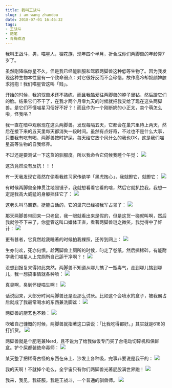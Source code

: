 ```yaml
---
title: 我叫王战斗
slug: i am wang zhandou
date: 2018-07-01 16:46:32
tags:
- 王战斗
- 随笔
- 青梅煮酒
---
```

我叫王战斗，男，喵星人，狸花族，现年四个半月，折合成你们两脚兽的年龄算7岁了。

虽然刚降临你星不久，但是我已经能驯服和驾驭两脚兽这种低等生物了。因为我发现这种生物本性里有一个致命弱点：对它很好反而不会珍惜，故作高冷却奴颜婢膝求抱抱！我们喵星管这叫「贱」。

开始的时候，我的驭兽术还不熟练，而且我酷爱往两脚兽的脖子里钻，然后蹭它们的脸。结果它们不干了，在我才两个月零九天的时候就把我交给了现在这头两脚兽。是它们不懂喵星习俗好不好？！而且作为一个刚断奶的小正太，卖个萌怎么啦，怪我咯？

我一直在暗中观察现在这头两脚兽。发现每隔五天，它都会在巢穴里待上两天，然后在接下来的五天里每天都消失一段时间。虽然有点好奇，不过也不是什么大事，只要我有吃有喝、两脚兽按时铲屎，每天给它放个风什么的我也OK，这是我们喵星高等生物的自我修养。

不过还是要测试一下这货的驯服度。所以我命令它伺候我睡个午觉：
![](https://wx4.sinaimg.cn/large/006tNbRwly1fwvx0d5683j31kw1kwb29.jpg)

这货竟然没有反抗！！！

有一天我发现它竟然在偷看我练习家传绝学「黑虎掏心」，我就瞪它，就瞪它：
![](https://wx1.sinaimg.cn/large/006tNbRwly1fwvx0z5chyj31ei1ei4qp.jpg)

有时候两脚兽全神贯注地照镜子，我就想看看它看的啥，然后它就扒拉我，我想一定是我高大威猛的身躯挡住它了：
![](https://wx4.sinaimg.cn/large/006tNbRwly1fwvx1dzxegj31kw16okjm.jpg)

这老头叫马霸霸，挺能白话的，它的巢穴已经被我军占领了：
![](https://wx1.sinaimg.cn/large/006tNbRwly1fwvx1v8jh3j31kw1kwhdu.jpg)

那天两脚兽带回来一只老鼠，我一眼就看出来是假的，但是这货一碰就叫啊，然后我就停不下来了，你星管这叫口嫌体正直，看著两脚兽谜之微笑，我觉得中了奸计：
![](https://wx4.sinaimg.cn/large/006tNbRwly1fwvx2fq5ltj30sz0prq8x.jpg)

更有甚者，它竟然趁我睡著的时候拍我裸照，还传到网上：
![](https://wx1.sinaimg.cn/large/006tNbRwly1fwvx2ix4jej31kw23ve84.jpg)

生亦何欢，死亦何惧。趁两脚兽上厕所的时候，叼走了卷纸，然后撕稀碎，有能耐学我们喵星人上完厕所自己舔干净啊？！
![](https://wx2.sinaimg.cn/large/006tNbRwly1fwvx2zgpawj31kw1kw1kz.jpg)

没想到报复来得如此突然，两脚兽不知道从哪儿搞了一瓶毒气，走到哪儿揣到哪儿，我一想搞事情就各种喷：
![](https://wx4.sinaimg.cn/large/006tNbRwly1fwvx332k34j30lc0sgn0a.jpg)

真臭啊，臭到怀疑喵生啊！
![](https://wx1.sinaimg.cn/large/006tNbRwly1fwvx3jj4ktj31kw23v1kz.jpg)

话说回来，大部分时间两脚兽还是没那么讨厌。比如这个会喷水的盒子，被我霸占后就成了我最常喝水的东西兼洗脚盆：
![](https://wx3.sinaimg.cn/large/006tNbRwly1fwvxatojbkj31260v9k0s.jpg)

两脚兽的厨艺也不赖：
![](https://wx3.sinaimg.cn/large/006tNbRwly1fwvxb51icjj31kw1kw1kz.jpg)

吹嘘自己慷慨的时候，两脚兽就指著这口袋说：「比我吃得都好。」其实就是618的打折货。
![](https://wx3.sinaimg.cn/large/006tNbRwly1fwvx61t9ogj31kw1kw1kz.jpg)

两脚兽就是个肥宅兼Nerd，且不说为了给我做饭专门买了台电动切碎机和保鲜盒。铲个屎都装绝命毒师：
![](https://wx2.sinaimg.cn/large/006tNbRwly1fwvx6f8zwzj31kw14fhdv.jpg)

某天整了把稀奇古怪的东西在床上、沙发上各种吸，完事非要说是我干的：
![](https://wx2.sinaimg.cn/large/006tNbRwly1fwvx709q7qj31kw16o4qq.jpg)

我的天啊！不就掉个毛么，全宇宙只有你们两脚兽光著屁股满世界跑！
![](https://wx1.sinaimg.cn/large/006tNbRwly1fwvx75b1f9j31kw1kw7wi.jpg)

我来，我见，我征服。我是王战斗，一个普通的驯兽师。
![](https://wx3.sinaimg.cn/large/006tNbRwly1fwvx7kbr2hj30sg0sg0zr.jpg)

